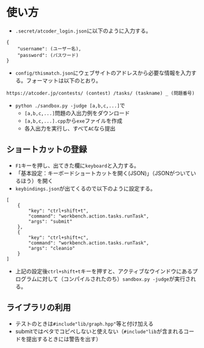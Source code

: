 # 使い方
* `.secret/atcoder_login.json`に以下のように入力する。
```
{
    "username": (ユーザー名),
    "password": (パスワード)
}
```
* `config/thismatch.json`にウェブサイトのアドレスから必要な情報を入力する。フォーマットは以下のとおり。
```
https://atcoder.jp/contests/ (contest) /tasks/ (taskname) _ (問題番号)
```
* `python ./sandbox.py -judge [a,b,c,...]`で
    * `[a,b,c,...]`問題の入出力例をダウンロード
    * `[a,b,c,...].cpp`から`exe`ファイルを作成
    * 各入出力を実行し、すべて`AC`なら提出

## ショートカットの登録
* `F1`キーを押し、出てきた欄に`keyboard`と入力する。
* 「基本設定：キーボードショートカットを開く(JSON)」（JSONがついているほう）を開く
* `keybindings.json`が出てくるので以下のように設定する。
```
[
    {
        "key": "ctrl+shift+t",
        "command": "workbench.action.tasks.runTask",
        "args": "submit"
    },
    {
        "key": "ctrl+shift+c",
        "command": "workbench.action.tasks.runTask",
        "args": "cleanio"
    }
]
```
* 上記の設定後`ctrl+shift+t`キーを押すと、アクティブなウインドウにあるプログラムに対して（コンパイルされたのち）`sandbox.py -judge`が実行される。

## ライブラリの利用
* テストのときは`#include"lib/graph.hpp"`等と付け加える
* submitではベタでコピペしないと使えない（`#include"lib`が含まれるコードを提出するときには警告を出す）

